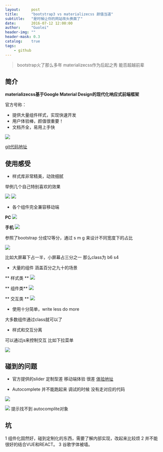 ```yaml
---
layout:     post
title:      "bootstrap3 vs materializecss 颜值当道"
subtitle:   "是时候让你的网站改头换面了"
date:       2016-07-12 12:00:00
author:     "Guolei"
header-img: ""
header-mask: 0.3
catalog:    true
tags:
    - github
---
```


> bootstrap火了那么多年  materializecss作为后起之秀 能否超越前辈


## 简介

 **materializecss基于Google Material Design的现代化响应式前端框架**

官方号称：

* 提供大量组件样式，实现快速开发
* 用户体验棒，颜值很重要！
* 文档齐全，易用上手快

![](http://www.qinguolei.com/img/in-post/mts/mts-index.jpeg)

[git代码地址](https://github.com/thunderqin/materializecss-demo.git)

## 使用感受

* 样式库非常精美，动效细腻

举例几个自己特别喜欢的效果

![](http://www.qinguolei.com/img/in-post/mts/lei.gif)
![](http://www.qinguolei.com/img/in-post/mts/dx.gif)

* 各个组件完全兼容移动端

**PC**
![](http://www.qinguolei.com/img/in-post/mts/hengpin.jpeg)

**手机**
![](http://www.qinguolei.com/img/in-post/mts/phone.jpeg)

参照了bootstrap 分成12等分，通过 s m g 来设计不同宽度下的占比

![](http://www.qinguolei.com/img/in-post/mts/changdu.jpeg)

比如大屏幕下占一半，小屏幕占三分之一
那么class为  b6 s4

* 大量的组件 涵盖百分之九十的场景

** 样式类 **
![](http://www.qinguolei.com/img/in-post/mts/css.jpeg)

** 组件类**
![](http://www.qinguolei.com/img/in-post/mts/components.jpeg)

** 交互类 **
![](http://www.qinguolei.com/img/in-post/mts/jss.jpeg)

* 使用十分简单，write less do more

大多数组件通过class就可以了

* 样式和交互分离

可以通过js来控制交互 比如下拉菜单

![](http://www.qinguolei.com/img/in-post/mts/jscontrol.jpeg)


## 碰到的问题

* 官方提供的slider 定制型差 移动端体验 很差
[体验地址](http://materializecss.com/fullscreen-slider-demo.html)

* Autocomplete 并不能跑起来 调试的时候 没有走对应的代码


![](http://www.qinguolei.com/img/in-post/mts/autocom.jpeg)


![](http://www.qinguolei.com/img/in-post/mts/jscontrol.jpeg)
提示找不到 autocomplite对象

## 坑

1 组件化固然好，碰到定制化的东西，需要了解内部实现，改起来比较烦
2 并不能很好的结合VUE和REACT。
3 谷歌字体被墙。




